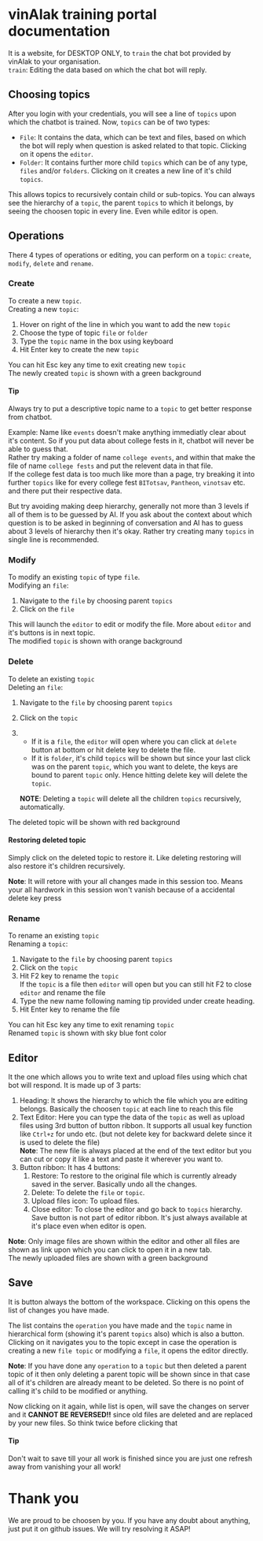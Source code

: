 # vinAIak training portal documentation
It is a website, for DESKTOP ONLY, to `train` the chat bot provided by vinAIak to your organisation.  
`train`: Editing the data based on which the chat bot will reply.
## Choosing topics
After you login with your credentials, you will see a line of `topics` upon which the chatbot is trained. Now, `topics` can be of two types:
- `File`: It contains the data, which can be text and files, based on which the bot will reply when question is asked related to that topic. Clicking on it opens the `editor`.
- `Folder`: It contains further more child `topics` which can be of any type, `files` and/or `folders`. Clicking on it creates a new line of it's child `topics`.

This allows topics to recursively contain child or sub-topics. You can always see the hierarchy of a `topic`, the parent `topics` to which it belongs, by seeing the choosen topic in every line. Even while editor is open.
## Operations
There 4 types of operations or editing, you can perform on a `topic`: `create`, `modify`, `delete` and `rename`.
### Create
To create a new `topic`.  
Creating a new `topic`:
1. Hover on right of the line in which you want to add the new `topic`
2. Choose the type of topic `file` or `folder`
3. Type the `topic` name in the box using keyboard
4. Hit Enter key to create the new `topic`

You can hit Esc key any time to exit creating new `topic`   
The newly created `topic` is shown with a green background 
#### Tip
Always try to put a descriptive topic name to a `topic` to get better response from chatbot.


Example: Name like `events` doesn't make anything immediatly clear about it's content. So if you put data about college fests in it, chatbot will never be able to guess that.  
Rather try making a folder of name `college events`, and within that make the file of name `college fests` and put the relevent data in that file.  
If the college fest data is too much like more than a page, try breaking it into further `topics` like for every college fest `BITotsav`, `Pantheon`, `vinotsav` etc. and there put their respective data.

But try avoiding making deep hierarchy, generally not more than 3 levels if all of them is to be guessed by AI. If you ask about the context about which question is to be asked in beginning of conversation and AI has to guess about 3 levels of hierarchy then it's okay. Rather try creating many `topics` in single line is recommended.
### Modify
To modify an existing `topic` of type `file`.  
Modifying an `file`:
1. Navigate to the `file` by choosing parent `topics` 
2. Click on the `file`

This will launch the `editor` to edit or modify the file. More about `editor` and it's buttons is in next topic.  
The modified `topic` is shown with orange background
### Delete
To delete an existing `topic`  
Deleting an `file`:
1. Navigate to the `file` by choosing parent `topics`
2. Click on the `topic`
3.
    - If it is a `file`, the `editor` will open where you can click at `delete` button at bottom or hit delete key to delete the file.
    - If it is `folder`, it's child `topics` will be shown but since your last click was on the parent `topic`, which you want to delete, the keys are bound to parent `topic` only. Hence hitting delete key will delete the `topic`.

    **NOTE**: Deleting a `topic` will delete all the children `topics` recursively, automatically.


The deleted topic will be shown with red background
#### Restoring deleted topic
Simply click on the deleted topic to restore it. Like deleting restoring will also restore it's children recursively.


**Note**: It will retore with your all changes made in this session too. Means your all hardwork in this session won't vanish because of a accidental delete key press
### Rename
To rename an existing `topic`  
Renaming a `topic`:
1. Navigate to the `file` by choosing parent `topics`
2. Click on the `topic`
3. Hit F2 key to rename the `topic`  
If the `topic` is a file then `editor` will open but you can still hit F2 to close `editor` and rename the file
4. Type the new name following naming tip provided under create heading.
5. Hit Enter key to rename the file

You can hit Esc key any time to exit renaming `topic`  
Renamed `topic` is shown with sky blue font color
## Editor
It the one which allows you to write text and upload files using which chat bot will respond. It is made up of 3 parts:
1. Heading: It shows the hierarchy to which the file which you are editing belongs. Basically the choosen `topic` at each line to reach this file
2. Text Editor: Here you can type the data of the `topic` as well as upload files using 3rd button of button ribbon. It supports all usual key function like `Ctrl+z` for undo etc. (but not delete key for backward delete since it is used to delete the file)  
**Note**: The new file is always placed at the end of the text editor but you can cut or copy it like a text and paste it wherever you want to.
3. Button ribbon: It has 4 buttons:
    1. Restore: To restore to the original file which is currently already saved in the server. Basically undo all the changes.
    2. Delete: To delete the `file` or `topic`.
    3. Upload files icon: To upload files.
    4. Close editor: To close the editor and go back to `topics` hierarchy.  
    Save button is not part of editor ribbon. It's just always available at it's place even when editor is open.

**Note**: Only image files are shown within the editor and other all files are shown as link upon which you can click to open it in a new tab.  
The newly uploaded files are shown with a green background
## Save
It is button always the bottom of the workspace. Clicking on this opens the list of changes you have made.


The list contains the `operation` you have made and the `topic` name in hierarchical form (showing it's parent `topics` also) which is also a button. Clicking on it navigates you to the topic except in case the operation is creating a new `file topic` or modifying a `file`, it opens the editor directly.

**Note**: If you have done any `operation` to a `topic` but then deleted a parent topic of it then only deleting a parent topic will be shown since in that case all of it's children are already meant to be deleted. So there is no point of calling it's child to be modified or anything.

Now clicking on it again, while list is open, will save the changes on server and it **CANNOT BE REVERSED!!** since old files are deleted and are replaced by your new files.
So think twice before clicking that
#### Tip
Don't wait to save till your all work is finished since you are just one refresh away from vanishing your all work!
# Thank you
We are proud to be choosen by you. If you have any doubt about anything, just put it on github issues. We will try resolving it ASAP!